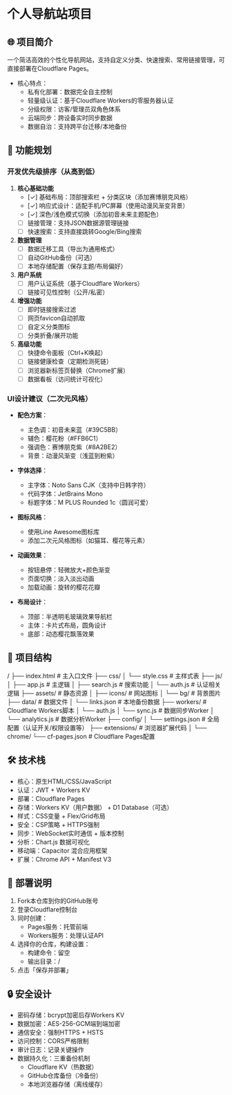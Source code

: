 # 个人导航站项目

## 🌐 项目简介
一个简洁高效的个性化导航网站，支持自定义分类、快速搜索、常用链接管理，可直接部署在Cloudflare Pages。

- 核心特点：
  - 私有化部署：数据完全自主控制
  - 轻量级认证：基于Cloudflare Workers的零服务器认证
  - 分级权限：访客/管理员双角色体系
  - 云端同步：跨设备实时同步数据
  - 数据自治：支持跨平台迁移/本地备份

## 🚀 功能规划
### 开发优先级排序（从高到低）

1. **核心基础功能**
   - [✓] 基础布局：顶部搜索栏 + 分类区块（添加赛博朋克风格）
   - [✓] 响应式设计：适配手机/PC屏幕（使用动漫风渐变背景）
   - [✓] 深色/浅色模式切换（添加初音未来主题配色）
   - [ ] 链接管理：支持JSON数据源管理链接
   - [ ] 快速搜索：支持直接跳转Google/Bing搜索

2. **数据管理**
   - [ ] 数据迁移工具（导出为通用格式）
   - [ ] 自动GitHub备份（可选）
   - [ ] 本地存储配置（保存主题/布局偏好）

3. **用户系统**
   - [ ] 用户认证系统（基于Cloudflare Workers）
   - [ ] 链接可见性控制（公开/私密）

4. **增强功能**
   - [ ] 即时链接搜索过滤
   - [ ] 网页favicon自动抓取
   - [ ] 自定义分类图标
   - [ ] 分类折叠/展开功能

5. **高级功能**
   - [ ] 快捷命令面板（Ctrl+K唤起）
   - [ ] 链接健康检查（定期检测死链）
   - [ ] 浏览器新标签页替换（Chrome扩展）
   - [ ] 数据看板（访问统计可视化）

### UI设计建议（二次元风格）
- **配色方案**：
  - 主色调：初音未来蓝（#39C5BB）
  - 辅色：樱花粉（#FFB6C1）
  - 强调色：赛博朋克紫（#8A2BE2）
  - 背景：动漫风渐变（浅蓝到粉紫）

- **字体选择**：
  - 主字体：Noto Sans CJK（支持中日韩字符）
  - 代码字体：JetBrains Mono
  - 标题字体：M PLUS Rounded 1c（圆润可爱）

- **图标风格**：
  - 使用Line Awesome图标库
  - 添加二次元风格图标（如猫耳、樱花等元素）

- **动画效果**：
  - 按钮悬停：轻微放大+颜色渐变
  - 页面切换：淡入淡出动画
  - 加载动画：旋转的樱花花瓣

- **布局设计**：
  - 顶部：半透明毛玻璃效果导航栏
  - 主体：卡片式布局，圆角设计
  - 底部：动态樱花飘落效果

## 📂 项目结构
/
├── index.html          # 主入口文件
├── css/
│   └── style.css       # 主样式表
├── js/
│   ├── app.js          # 主逻辑
│   ├── search.js       # 搜索功能
│   └── auth.js         # 认证相关逻辑
├── assets/             # 静态资源
│   ├── icons/          # 网站图标
│   └── bg/             # 背景图片
├── data/               # 数据文件
│   └── links.json      # 本地备份数据
├── workers/            # Cloudflare Workers脚本
│   └── auth.js
│   └── sync.js         # 数据同步Worker
│   └── analytics.js    # 数据分析Worker
├── config/
│   └── settings.json  # 全局配置（认证开关/权限设置等）
├── extensions/         # 浏览器扩展代码
│   └── chrome/
└── cf-pages.json       # Cloudflare Pages配置

## 🛠️ 技术栈
- 核心：原生HTML/CSS/JavaScript
- 认证：JWT + Workers KV
- 部署：Cloudflare Pages
- 存储：Workers KV（用户数据） + D1 Database（可选）
- 样式：CSS变量 + Flex/Grid布局
- 安全：CSP策略 + HTTPS强制
- 同步：WebSocket实时通信 + 版本控制
- 分析：Chart.js 数据可视化
- 移动端：Capacitor 混合应用框架
- 扩展：Chrome API + Manifest V3

## 🚄 部署说明
1. Fork本仓库到你的GitHub账号
2. 登录Cloudflare控制台
3. 同时创建：
   - Pages服务：托管前端
   - Workers服务：处理认证API
4. 选择你的仓库，构建设置：
   - 构建命令：留空
   - 输出目录：/
5. 点击「保存并部署」

## 🔒 安全设计
- 密码存储：bcrypt加密后存Workers KV
- 数据加密：AES-256-GCM端到端加密
- 通信安全：强制HTTPS + HSTS
- 访问控制：CORS严格限制
- 审计日志：记录关键操作
- 数据持久化：三重备份机制
  - Cloudflare KV（热数据）
  - GitHub仓库备份（冷备份）
  - 本地浏览器存储（离线缓存）